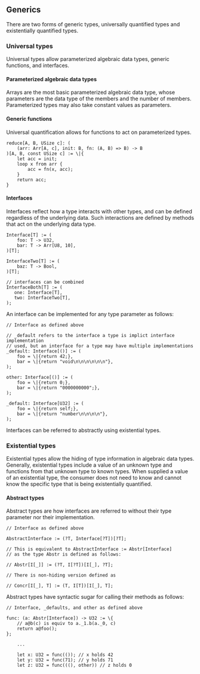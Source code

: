 ## Generics

There are two forms of generic types, universally quantified types and
existentially quantified types.

### Universal types

Universal types allow parameterized algebraic data types, generic functions, and
interfaces.

#### Parameterized algebraic data types

Arrays are the most basic parameterized algebraic data type, whose parameters
are the data type of the members and the number of members. Parameterized types
may also take constant values as parameters.

#### Generic functions

Universal quantification allows for functions to act on parameterized types.

```
reduce[A, B, USize c]: (
    (arr: Arr[A, c], init: B, fn: (A, B) => B) -> B
)[A, B, const USize c] := \|{
    let acc = init;
    loop x from arr {
        acc = fn(x, acc);
    }
    return acc;
}
```

#### Interfaces

Interfaces reflect how a type interacts with other types, and can be defined
regardless of the underlying data. Such interactions are defined by methods
that act on the underlying data type.

```
Interface[T] := (
    foo: T -> U32,
    bar: T -> Arr[U8, 10],
)[T];

InterfaceTwo[T] := (
    baz: T -> Bool,
)[T];

// interfaces can be combined
InterfaceBoth[T] := (
   one: Interface[T],
   two: InterfaceTwo[T],
);
```

An interface can be implemented for any type parameter as follows:

```
// Interface as defined above

// _default refers to the interface a type is implict interface implementation
// used, but an interface for a type may have multiple implementations
_default: Interface[()] := (
    foo = \|{return 42;},
    bar = \|{return "void\n\n\n\n\n\n"},
);

other: Interface[()] := (
    foo = \|{return 0;},
    bar = \|{return "0000000000";},
);

_default: Interface[U32] := (
    foo = \|{return self;},
    bar = \|{return "number\n\n\n\n"},
);
```

Interfaces can be referred to abstractly using existential types.

### Existential types

Existential types allow the hiding of type information in algebraic data types.
Generally, existential types include a value of an unknown type and functions
from that unknown type to known types. When supplied a value of an existential
type, the consumer does not need to know and cannot know the specific type that
is being existentially quantified.

#### Abstract types

Abstract types are how interfaces are referred to without their type parameter
nor their implementation.

```
// Interface as defined above

AbstractInterface := (?T, Interface[?T])[?T];

// This is equivalent to AbstractInterface := Abstr[Interface]
// as the type Abstr is defined as follows:

// Abstr[I[_]] := (?T, I[?T])[I[_], ?T];

// There is non-hiding version defined as

// Concr[I[_], T] := (T, I[T])[I[_], T];
```

Abstract types have syntactic sugar for calling their methods as follows:

```
// Interface, _defaults, and other as defined above

func: (a: Abstr[Interface]) -> U32 := \{
    // a@b(c) is equiv to a._1.b(a._0, c)
    return a@foo();
};

    ...

    let x: U32 = func(()); // x holds 42
    let y: U32 = func(71); // y holds 71
    let z: U32 = func(((), other)) // z holds 0
```


